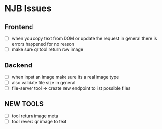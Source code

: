 # NJB Issues

## Frontend

- [ ] when you copy text from DOM or update the request in general there is errors happened for no reason
- [ ] make sure qr tool return raw image

## Backend

- [ ] when input an image make sure its a real image type
- [ ] also validate file size in general
- [ ] file-server tool -> create new endpoint to list possible files

## NEW TOOLS

- [ ] tool return image meta
- [ ] tool revers qr image to text
